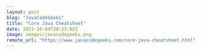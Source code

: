 ```yaml
---
layout: post
blog: "JavaCodeGeeks"
title: "Core Java Cheatsheet"
date: 2023-10-04T20:23:02Z
image: images/javacodegeeks.png
remote_url: "https://www.javacodegeeks.com/core-java-cheatsheet.html"
---
```

